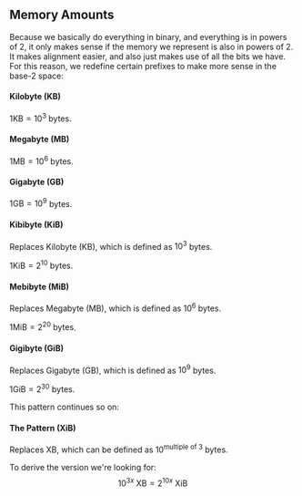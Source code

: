 ## Memory Amounts

Because we basically do everything in binary, and everything is in powers of 2, it only makes sense if the memory we represent is also in powers of 2. It makes alignment easier, and also just makes use of all the bits we have. For this reason, we redefine certain prefixes to make more sense in the base-2 space:

#### Kilobyte (KB)
$1\text{KB}=10^3$ bytes.

#### Megabyte (MB)
$1\text{MB}=10^6$ bytes.

#### Gigabyte (GB)
$1\text{GB}=10^9$ bytes.

#### Kibibyte (KiB)
Replaces Kilobyte (KB), which is defined as $10^3$ bytes.

$1\text{KiB}=2^{10}\text{ bytes}$.

#### Mebibyte (MiB)
Replaces Megabyte (MB), which is defined as $10^6$ bytes.

$1\text{MiB}=2^{20}\text{ bytes}$.

#### Gigibyte (GiB)
Replaces Gigabyte (GB), which is defined as $10^9$ bytes.

$1\text{GiB}=2^{30}\text{ bytes}$.

This pattern continues so on:
#### The Pattern (XiB)
Replaces XB, which can be defined as $10^\text{multiple of 3}$ bytes.

To derive the version we're looking for: 
$$
10^{3x}\text{ XB}=2^{10x}\text{ XiB}
$$
